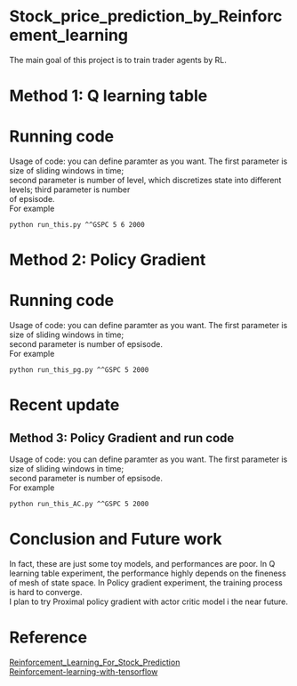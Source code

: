 # Stock_price_prediction_by_Reinforcement_learning
The main goal of this project is to train trader agents by RL.
# Method 1: Q learning table
# Running code
Usage of code: you can define paramter as you want. The first parameter is size of sliding windows in time; \
second parameter is number of level, which discretizes state into different levels; third parameter is number \
of epsisode. \
For example
```
python run_this.py ^^GSPC 5 6 2000
```


# Method 2: Policy Gradient
# Running code
Usage of code: you can define paramter as you want. The first parameter is size of sliding windows in time; \
second parameter is number of epsisode. \
For example
```
python run_this_pg.py ^^GSPC 5 2000
```

# Recent update
## Method 3: Policy Gradient and run code
Usage of code: you can define paramter as you want. The first parameter is size of sliding windows in time; \
second parameter is number of epsisode. \
For example
```
python run_this_AC.py ^^GSPC 5 2000
```


# Conclusion and Future work
In fact, these are just some toy models, and performances are poor. In Q learning table experiment, the performance highly depends on the fineness of mesh of state space. In Policy gradient experiment, the training process is hard to converge. \
I plan to try Proximal policy gradient with actor critic model i the near future.

# Reference
[Reinforcement_Learning_For_Stock_Prediction](https://github.com/llSourcell/Reinforcement_Learning_for_Stock_Prediction.git)\
[Reinforcement-learning-with-tensorflow](https://github.com/MorvanZhou/Reinforcement-learning-with-tensorflow.git)

